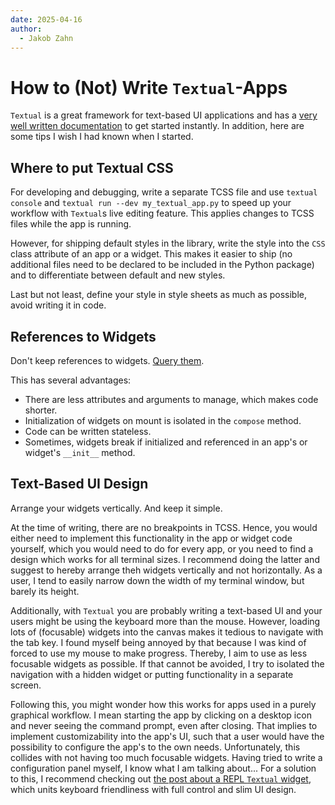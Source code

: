 ```yaml
---
date: 2025-04-16
author:
  - Jakob Zahn
---
```



# How to (Not) Write `Textual`-Apps

`Textual` is a great framework for text-based UI applications and has a [very well written documentation](https://textual.textualize.io/) to get started instantly.
In addition, here are some tips I wish I had known when I started.

<!-- more -->

## Where to put Textual CSS

For developing and debugging, write a separate TCSS file and use `textual console` and `textual run --dev my_textual_app.py` to speed up your workflow with `Textual`s live editing feature.
This applies changes to TCSS files while the app is running.

However, for shipping default styles in the library, write the style into the `CSS` class attribute of an app or a widget.
This makes it easier to ship (no additional files need to be declared to be included in the Python package) and to differentiate between default and new styles.

Last but not least, define your style in style sheets as much as possible, avoid writing it in code.


## References to Widgets

Don't keep references to widgets. [Query them](https://textual.textualize.io/guide/queries/).

This has several advantages:

- There are less attributes and arguments to manage, which makes code shorter.
- Initialization of widgets on mount is isolated in the `compose` method.
- Code can be written stateless.
- Sometimes, widgets break if initialized and referenced in an app's or widget's `__init__` method.


## Text-Based UI Design

Arrange your widgets vertically. And keep it simple.

At the time of writing, there are no breakpoints in TCSS.
Hence, you would either need to implement this functionality in the app or widget code yourself, which you would need to do for every app, or you need to find a design which works for all terminal sizes.
I recommend doing the latter and suggest to hereby arrange theh widgets vertically and not horizontally.
As a user, I tend to easily narrow down the width of my terminal window, but barely its height.

Additionally, with `Textual` you are probably writing a text-based UI and your users might be using the keyboard more than the mouse.
However, loading lots of (focusable) widgets into the canvas makes it tedious to navigate with the tab key.
I found myself being annoyed by that because I was kind of forced to use my mouse to make progress.
Thereby, I aim to use as less focusable widgets as possible. If that cannot be avoided, I try to isolated the navigation with a hidden widget or putting functionality in a separate screen.

Following this, you might wonder how this works for apps used in a purely graphical workflow.
I mean starting the app by clicking on a desktop icon and never seeing the command prompt, even after closing.
That implies to implement customizability into the app's UI, such that a user would have the possibility to configure the app's to the own needs.
Unfortunately, this collides with not having too much focusable widgets.
Having tried to write a configuration panel myself, I know what I am talking about...
For a solution to this, I recommend checking out [the post about a REPL `Textual` widget](./writing-a-textual-application-repl.md), which units keyboard friendliness with full control and slim UI design.
